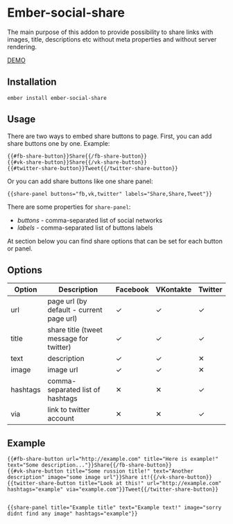 # Ember-social-share

The main purpose of this addon to provide possibility to share links with images, title, descriptions etc without meta properties and without server rendering.

[DEMO](https://crabar.github.io/ember-social-share/)

## Installation

    ember install ember-social-share

## Usage
There are two ways to embed share buttons to page.
First, you can add share buttons one by one. Example:

    {{#fb-share-button}}Share{{/fb-share-button}}
    {{#vk-share-button}}Share{{/vk-share-button}}
    {{#twitter-share-button}}Tweet{{/twitter-share-button}}
    
Or you can add share buttons like one share panel:

    {{share-panel buttons="fb,vk,twitter" labels="Share,Share,Tweet"}}
    
There are some properties for ```share-panel```:

* _buttons_ - comma-separated list of social networks
* _labels_ - comma-separated list of buttons labels

At section below you can find share options that can be set for each button or panel.

## Options
Option | Description | Facebook | VKontakte | Twitter
------ | ----------- | -------- | --------- | -------
url | page url (by default - current page url) | &#10003; | &#10003; | &#10003;
title | share title (tweet message for twitter) | &#10003; | &#10003; | &#10003;
text | description | &#10003; | &#10003; | &#10005;
image | image url | &#10003; | &#10003; | &#10005;
hashtags | comma-separated list of hashtags | &#10005; | &#10005; | &#10003;
via | link to twitter account | &#10005; | &#10005; | &#10003;

## Example

    {{#fb-share-button url="http://example.com" title="Here is example!" text="Some description..."}}Share{{/fb-share-button}}
    {{#vk-share-button title="Some russion title!" text="Another description" image="some image url"}}Share it!{{/vk-share-button}}
    {{twitter-share-button title="Look at this!" url="http://example.com" hashtags="example" via="example.com"}}Tweet{{/twitter-share-button}}


    {{share-panel title="Example title" text="Example text!" image="sorry didnt find any image" hashtags="example"}}
